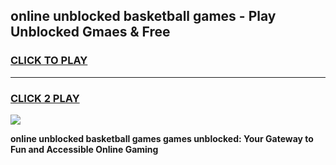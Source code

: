 
## online unblocked basketball games - Play Unblocked Gmaes & Free
<h3>
<a href="https://news.freeplayer.one?title=online_unblocked_basketball_games&ref=23F">CLICK TO PLAY</a></h3>
<hr>

<h3>
<a href="https://news.freeplayer.one?title=online_unblocked_basketball_games&ref=23F">CLICK 2 PLAY</a>
  
</h3>

<a href="https://news.freeplayer.one?title=online_unblocked_basketball_games&ref=23F/"><img src="https://clearcache.store/games.png"></a>


**online unblocked basketball games games unblocked: Your Gateway to Fun and Accessible Online Gaming**
